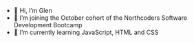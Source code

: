 - 👋 Hi, I’m Glen
- 👀 I’m joining the October cohort of the Northcoders Software Development Bootcamp
- 🌱 I’m currently learning JavaScript, HTML and CSS

<!---
gcpearse/gcpearse is a ✨ special ✨ repository because its `README.md` (this file) appears on your GitHub profile.
You can click the Preview link to take a look at your changes.
--->
